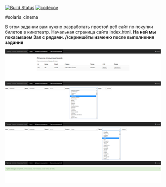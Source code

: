 [![Build Status](https://travis-ci.org/AlexandrKaleganov/solaris_cinema.svg?branch=master)](https://travis-ci.org/AlexandrKaleganov/solaris_cinema)
[![codecov](https://codecov.io/gh/AlexandrKaleganov/solaris_cinema/branch/master/graph/badge.svg)](https://codecov.io/gh/AlexandrKaleganov/solaris_cinema)

#solaris_cinema

В этом задании вам нужно разработать простой веб сайт по покупки билетов в кинотеатр.
Начальная страница сайта index.html. 
**На ней мы показываем Зал c рядами.
//скриншёты изменю после выполнения задания** 

![Alt text](https://github.com/AlexandrKaleganov/solaris_cinema/blob/master/img/1.png "Optional Title")
![Alt text](https://github.com/AlexandrKaleganov/solaris_cinema/blob/master/img/2.png "Optional Title")
![Alt text](https://github.com/AlexandrKaleganov/solaris_cinema/blob/master/img/3.png "Optional Title")
![Alt text](https://github.com/AlexandrKaleganov/solaris_cinema/blob/master/img/4.png "Optional Title")